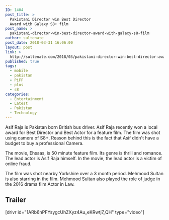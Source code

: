 ```yaml
---
ID: 1404
post_title: >
  Pakistani Director win Best Director
  Award with Galaxy S8+ film
post_name: >
  pakistani-director-win-best-director-award-with-galaxy-s8-film
author: sultenate
post_date: 2018-03-31 16:06:00
layout: post
link: >
  http://sultenate.com/2018/03/pakistani-director-win-best-director-award-with-galaxy-s8-film
published: true
tags:
  - mobile
  - pakistan
  - PiFF
  - plus
  - s8
categories:
  - Entertainment
  - Latest
  - Pakistan
  - Technology
---
```

Asif Raja is Pakistan born British bus driver. Asif Raja recently won a local award for Best Director and Best Actor for a feature film. The film was shot using camera of S8+. Reason behind this is the fact that Asif didn't have a budget to buy a professional Camera.

The movie, Ehsaas, is 50 minute feature film. Its genre is thrill and romance. The lead actor is Asif Raja himself. In the movie, the lead actor is a victim of online fraud.

The film was shot nearby Yorkshire over a 3 month period. Mehmood Sultan is also starring in the film. Mehmood Sultan also played the role of judge in the 2016 drama film Actor in Law.
<div id="outline-container-org06fe739" class="outline-2">
<h2 id="org06fe739">Trailer</h2>
</div>
[drivr id="1ARb6hPFYsygcUhZXyz4Au_eKRwtj7_QH" type="video"]